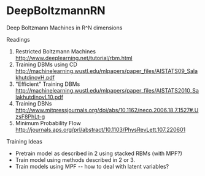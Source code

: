 DeepBoltzmannRN
===============

Deep Boltzmann Machines in R^N dimensions

Readings

1. Restricted Boltzmann Machines
http://www.deeplearning.net/tutorial/rbm.html
2. Training DBMs using CD
http://machinelearning.wustl.edu/mlpapers/paper_files/AISTATS09_SalakhutdinovH.pdf
3. "Efficient" Training DBMs
http://machinelearning.wustl.edu/mlpapers/paper_files/AISTATS2010_SalakhutdinovL10.pdf
4. Training DBNs
http://www.mitpressjournals.org/doi/abs/10.1162/neco.2006.18.7.1527#.UzsF8PhLt-g
5. Minimum Probability Flow
http://journals.aps.org/prl/abstract/10.1103/PhysRevLett.107.220601

Training Ideas

* Pretrain model as described in 2 using stacked RBMs (with MPF?)
* Train model using methods described in 2 or 3.
* Train models using MPF -- how to deal with latent variables?